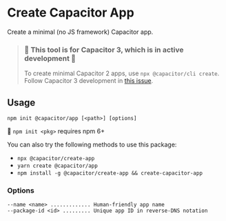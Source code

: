 # Create Capacitor App

Create a minimal (no JS framework) Capacitor app.

> ### :rotating_light: This tool is for Capacitor 3, which is in active development :rotating_light:
>
> To create minimal Capacitor 2 apps, use `npx @capacitor/cli create`. Follow Capacitor 3 development in [this issue](https://github.com/ionic-team/capacitor/issues/3133).

## Usage

```
npm init @capacitor/app [<path>] [options]
```

:memo: `npm init <pkg>` requires npm 6+

You can also try the following methods to use this package:

- `npx @capacitor/create-app`
- `yarn create @capacitor/app`
- `npm install -g @capacitor/create-app && create-capacitor-app`

### Options

```
--name <name> ............. Human-friendly app name
--package-id <id> ......... Unique app ID in reverse-DNS notation
```
